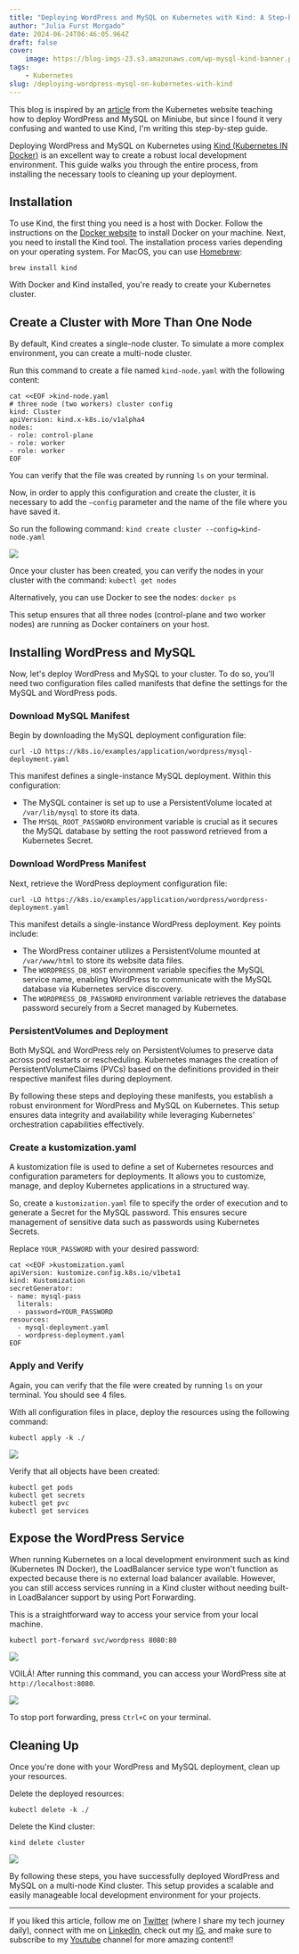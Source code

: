 ```yaml
---
title: "Deploying WordPress and MySQL on Kubernetes with Kind: A Step-by-Step Guide"
author: "Julia Furst Morgado"
date: 2024-06-24T06:46:05.964Z
draft: false
cover:
    image: https://blog-imgs-23.s3.amazonaws.com/wp-mysql-kind-banner.png
tags: 
    - Kubernetes
slug: /deploying-wordpress-mysql-on-kubernetes-with-kind
---
```

This blog is inspired by an [article](https://kubernetes.io/docs/tutorials/stateful-application/mysql-wordpress-persistent-volume/) from the Kubernetes website teaching how to deploy WordPress and MySQL on Miniube, but since I found it very confusing and wanted to use Kind, I'm writing this step-by-step guide.

Deploying WordPress and MySQL on Kubernetes using [Kind (Kubernetes IN Docker)](https://kind.sigs.k8s.io/) is an excellent way to create a robust local development environment. This guide walks you through the entire process, from installing the necessary tools to cleaning up your deployment.

## Installation
To use Kind, the first thing you need is a host with Docker. Follow the instructions on the [Docker website](https://docs.docker.com/get-docker/) to install Docker on your machine. Next, you need to install the Kind tool. The installation process varies depending on your operating system. For MacOS, you can use [Homebrew](https://formulae.brew.sh/formula/kind):

`brew install kind`

With Docker and Kind installed, you're ready to create your Kubernetes cluster.

## Create a Cluster with More Than One Node
By default, Kind creates a single-node cluster. To simulate a more complex environment, you can create a multi-node cluster.

Run this command to create a file named `kind-node.yaml` with the following content:

```
cat <<EOF >kind-node.yaml
# three node (two workers) cluster config
kind: Cluster
apiVersion: kind.x-k8s.io/v1alpha4
nodes:
- role: control-plane
- role: worker
- role: worker
EOF
```

You can verify that the file was created by running `ls` on your terminal.

Now, in order to apply this configuration and create the cluster, it is necessary to add the `–config` parameter and the name of the file where you have saved it.

So run the following command: `kind create cluster --config=kind-node.yaml`

![](https://blog-imgs-23.s3.amazonaws.com/kind-cluster.png)

Once your cluster has been created, you can verify the nodes in your cluster with the command: `kubectl get nodes`

Alternatively, you can use Docker to see the nodes: `docker ps`

This setup ensures that all three nodes (control-plane and two worker nodes) are running as Docker containers on your host.

## Installing WordPress and MySQL

Now, let's deploy WordPress and MySQL to your cluster. To do so, you'll need two configuration files called manifests that define the settings for the MySQL and WordPress pods.

### Download MySQL Manifest
Begin by downloading the MySQL deployment configuration file:

 `curl -LO https://k8s.io/examples/application/wordpress/mysql-deployment.yaml`

This manifest defines a single-instance MySQL deployment. Within this configuration:

- The MySQL container is set up to use a PersistentVolume located at `/var/lib/mysql` to store its data.
- The `MYSQL_ROOT_PASSWORD` environment variable is crucial as it secures the MySQL database by setting the root password retrieved from a Kubernetes Secret.

### Download WordPress Manifest

Next, retrieve the WordPress deployment configuration file:

`curl -LO https://k8s.io/examples/application/wordpress/wordpress-deployment.yaml`

This manifest details a single-instance WordPress deployment. Key points include:

- The WordPress container utilizes a PersistentVolume mounted at `/var/www/html` to store its website data files.
- The `WORDPRESS_DB_HOST` environment variable specifies the MySQL service name, enabling WordPress to communicate with the MySQL database via Kubernetes service discovery.
- The `WORDPRESS_DB_PASSWORD` environment variable retrieves the database password securely from a Secret managed by Kubernetes.

### PersistentVolumes and Deployment

Both MySQL and WordPress rely on PersistentVolumes to preserve data across pod restarts or rescheduling. Kubernetes manages the creation of PersistentVolumeClaims (PVCs) based on the definitions provided in their respective manifest files during deployment.

By following these steps and deploying these manifests, you establish a robust environment for WordPress and MySQL on Kubernetes. This setup ensures data integrity and availability while leveraging Kubernetes' orchestration capabilities effectively.

### Create a kustomization.yaml
A kustomization file is used to define a set of Kubernetes resources and configuration parameters for deployments. It allows you to customize, manage, and deploy Kubernetes applications in a structured way.

So, create a `kustomization.yaml` file to specify the order of execution and to generate a Secret for the MySQL password. This ensures secure management of sensitive data such as passwords using Kubernetes Secrets.

Replace `YOUR_PASSWORD` with your desired password:

```
cat <<EOF >kustomization.yaml
apiVersion: kustomize.config.k8s.io/v1beta1
kind: Kustomization 
secretGenerator:
- name: mysql-pass
  literals:
  - password=YOUR_PASSWORD
resources:
  - mysql-deployment.yaml
  - wordpress-deployment.yaml
EOF
```

### Apply and Verify
Again, you can verify that the file were created by running `ls` on your terminal. You should see 4 files.

With all configuration files in place, deploy the resources using the following command:

`kubectl apply -k ./`

![](https://blog-imgs-23.s3.amazonaws.com/kind-wp-mysql-dep.png)

Verify that all objects have been created:
```
kubectl get pods
kubectl get secrets
kubectl get pvc
kubectl get services
```

## Expose the WordPress Service
When running Kubernetes on a local development environment such as kind (Kubernetes IN Docker), the LoadBalancer service type won't function as expected because there is no external load balancer available. However, you can still access services running in a Kind cluster without needing built-in LoadBalancer support by using Port Forwarding.

This is a straightforward way to access your service from your local machine.

`kubectl port-forward svc/wordpress 8080:80`

![](https://blog-imgs-23.s3.amazonaws.com/kind-expose-wp-service.png)

VOILÁ! After running this command, you can access your WordPress site at `http://localhost:8080`.

![](https://blog-imgs-23.s3.amazonaws.com/kind-wp.png)

To stop port forwarding, press `Ctrl+C` on your terminal.

## Cleaning Up
Once you're done with your WordPress and MySQL deployment, clean up your resources.

Delete the deployed resources: 

`kubectl delete -k ./`

Delete the Kind cluster: 

`kind delete cluster`

![](https://blog-imgs-23.s3.amazonaws.com/kind-delete.png)

By following these steps, you have successfully deployed WordPress and MySQL on a multi-node Kind cluster. This setup provides a scalable and easily manageable local development environment for your projects.


***

If you liked this article, follow me on [Twitter](https://twitter.com/juliafmorgado) (where I share my tech journey daily), connect with me on [LinkedIn](https://www.linkedin.com/in/juliafmorgado/), check out my [IG](https://www.instagram.com/juliafmorgado/), and make sure to subscribe to my [Youtube](https://www.youtube.com/c/JuliaFMorgado) channel for more amazing content!!



